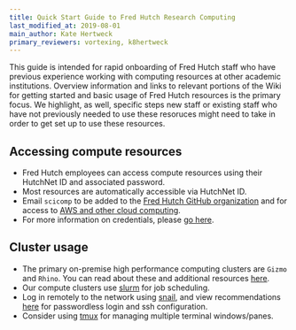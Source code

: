 ```yaml
---
title: Quick Start Guide to Fred Hutch Research Computing
last_modified_at: 2019-08-01
main_author: Kate Hertweck
primary_reviewers: vortexing, k8hertweck
---
```


This guide is intended for rapid onboarding of Fred Hutch staff who have previous experience working with computing resources at other academic institutions.  Overview information and links to relevant portions of the Wiki for getting started and basic usage of Fred Hutch resources is the primary focus. We highlight, as well, specific steps new staff or existing staff who have not previously needed to use these resoruces might need to take in order to get set up to use these resources.

## Accessing compute resources

- Fred Hutch employees can access compute resources using their HutchNet ID and associated password. 
- Most resources are automatically accessible via HutchNet ID. 
- Email `scicomp` to be added to the [Fred Hutch GitHub organization](https://github.com/FredHutch) and for access to [AWS and other cloud computing](https://sciwiki.fredhutch.org/scicomputing/compute_cloud/). 
- For more information on credentials, please [go here](https://sciwiki.fredhutch.org/scicomputing/access_credentials/).

## Cluster usage 

- The primary on-premise high performance computing clusters are `Gizmo` and `Rhino`. You can read about these and additional resources [here](https://sciwiki.fredhutch.org/scicomputing/compute_platforms/). 
- Our compute clusters use [slurm](https://sciwiki.fredhutch.org/scicomputing/compute_jobs/) for job scheduling. 
- Log in remotely to the network using [snail](https://sciwiki.fredhutch.org/scicomputing/access_methods/#access-via-a-remote-location), and view recommendations [here](https://sciwiki.fredhutch.org/scicomputing/access_methods/#advancedoptional-setup-for-making-things-easier-the-ssh-config-file) for passwordless login and ssh configuration. 
- Consider using [tmux](https://sciwiki.fredhutch.org/scicomputing/access_methods/#screen-and-tmux) for managing multiple terminal windows/panes.
